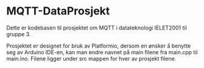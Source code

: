 # MQTT-DataProsjekt
Dette  er kodebasen til prosjektet om MQTT i datateknologi IELET2001 til gruppe 3.

Prosjektet er designet for bruk av Platformio, dersom en ønsker å benytte seg av
Arduino IDE-en, kan man endre navnet på main filene fra main.cpp til main.ino.
Filene ligger under src mappen for hver av prosjekt filene.
